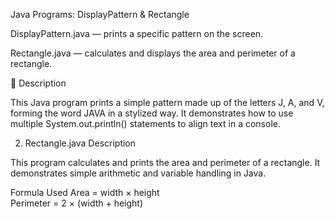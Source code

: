 Java Programs: DisplayPattern & Rectangle

DisplayPattern.java — prints a specific pattern on the screen.

Rectangle.java — calculates and displays the area and perimeter of a rectangle.

🧠 Description

This Java program prints a simple pattern made up of the letters J, A, and V, forming the word JAVA in a stylized way.
It demonstrates how to use multiple System.out.println() statements to align text in a console.


2. Rectangle.java
Description

This program calculates and prints the area and perimeter of a rectangle.
It demonstrates simple arithmetic and variable handling in Java.

Formula Used
Area = width × height  
Perimeter = 2 × (width + height)
